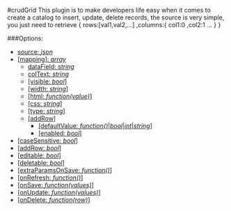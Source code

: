 #crudGrid
This plugin is to make developers life easy when it comes to create a catalog to insert, update, delete records, the source is very simple, you just need to retrieve 
{
  rows:[val1,val2,...]
  ,columns:{
            col1:0
            ,col2:1
            ...
            }
  }



###Options:

- [source: *json*](https://jsfiddle.net/fabyyiola/mfjq6dce/4/)
- [[mapping]: *array*](https://jsfiddle.net/fabyyiola/tvcLh3an/10/)
  - [dataField: *string*](https://jsfiddle.net/fabyyiola/tvcLh3an/10/)
  - [colText: *string*](https://jsfiddle.net/fabyyiola/tvcLh3an/10/)
  - [[visible: *bool*]](https://jsfiddle.net/fabyyiola/tvcLh3an/10/)
  - [[width: *string*]](https://jsfiddle.net/fabyyiola/tvcLh3an/10/)
  - [[html: *function(value)*]](https://jsfiddle.net/fabyyiola/tvcLh3an/10/)
  - [[css: *string*]](https://jsfiddle.net/fabyyiola/tvcLh3an/10/)
  - [[type: *string*]](https://jsfiddle.net/fabyyiola/tvcLh3an/10/)
  -  [[addRow]](https://jsfiddle.net/fabyyiola/tvcLh3an/10/)
     - [[defaultValue: *function()*|*bool*|*int*|*string*]](https://jsfiddle.net/fabyyiola/a0v85668/1/)
     - [[enabled: *bool*]](https://jsfiddle.net/fabyyiola/a0v85668/2/)
- [[caseSensitive: *bool*]](https://jsfiddle.net/fabyyiola/dLvho5th/1/)
- [[addRow: *bool*]](https://jsfiddle.net/fabyyiola/a0v85668/1/)
- [[editable: *bool*]](https://jsfiddle.net/fabyyiola/7xya66ee/)
- [[deletable: *bool*]](https://jsfiddle.net/fabyyiola/tnwj7e1t/1/)
- [[extraParamsOnSave: *function()*]](https://jsfiddle.net/fabyyiola/0ggjmvr7/)
- [[onRefresh: *function()*]](https://jsfiddle.net/fabyyiola/vjum5bj0/)
- [[onSave: *function(values)*]](https://jsfiddle.net/fabyyiola/a0v85668/1/)
- [[onUpdate: *function(values)*]](https://jsfiddle.net/fabyyiola/7xya66ee/)
- [[onDelete: *function(row)*]](https://jsfiddle.net/fabyyiola/tnwj7e1t/3/)
  
